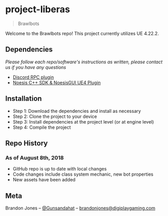 # project-liberas
> Brawlbots


Welcome to the Brawlbots repo! This project currently utilizes UE 4.22.2.



## Dependencies
_Please follow each repo/software's instructions as written, please contact us if you have any questions_
* [Discord RPC plugin](https://github.com/discordapp/discord-rpc)
* [Noesis C++ SDK & NoesisGUI UE4 Plugin](https://www.noesisengine.com/developers/downloads.php)



## Installation
* Step 1: Download the dependencies and install as necessary
* Step 2: Clone the project to your device
* Step 3: Install dependencies at the project level (or at engine level)
* Step 4: Compile the project


## Repo History

### As of August 8th, 2018
* GitHub repo is up to date with local changes
* Code changes include class system mechanic, new bot properties
* New assets have been added



## Meta

Brandon Jones – [@Gunsandahat](https://twitter.com/Gunsandahat) – brandonjones@digiplaygaming.com


